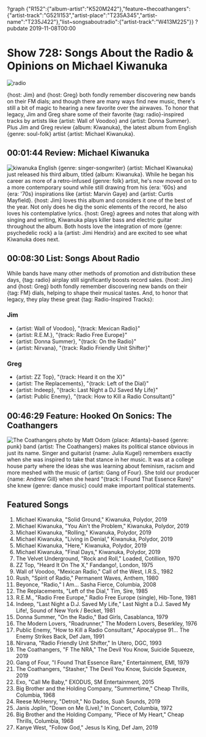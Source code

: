 ?graph {"R152":{"album-artist":"K520M242"},"feature~thecoathangers":{"artist-track":"G521I153","artist-place":"T235A345","artist-name":"T235J422"},"list~songsaboutradio":{"artist-track":"W413M225"}}
?pubdate 2019-11-08T00:00

# Show 728: Songs About the Radio & Opinions on Michael Kiwanuka

![radio](//static.soundopinions.org/images/2019/radio.jpg)

{host: Jim} and {host: Greg} both fondly remember discovering new bands on their FM dials; and though there are many ways find new music, there's still a bit of magic to hearing a new favorite over the airwaves. To honor that legacy, Jim and Greg share some of their favorite {tag: radio}-inspired tracks by artists like {artist: Wall of Voodoo} and {artist: Donna Summer}. Plus Jim and Greg review {album: Kiwanuka}, the latest album from English {genre: soul-folk} artist {artist: Michael Kiwanuka}.


## 00:01:44 Review: Michael Kiwanuka
![kiwanuka](//static.soundopinions.org/images/2019/kiwanuka.jpeg)
English {genre: singer-songwriter} {artist: Michael Kiwanuka} just released his third album, titled {album: Kiwanuka}. While he began his career as more of a retro-infused {genre: folk} artist, he's now moved on to a more contemporary sound while still drawing from his {era: '60s} and {era: '70s} inspirations like {artist: Marvin Gaye} and {artist: Curtis Mayfield}. {host: Jim} loves this album and considers it one of the best of the year. Not only does he dig the sonic elements of the record, he also loves his contemplative lyrics. {host: Greg} agrees and notes that along with singing and writing, Kiwanuka plays killer bass and electric guitar throughout the album. Both hosts love the integration of more {genre: psychedelic rock} a la {artist: Jimi Hendrix} and are excited to see what Kiwanuka does next.

##  00:08:30 List: Songs About Radio
While bands have many other methods of promotion and distribution these days, {tag: radio} airplay still significantly boosts record sales. {host: Jim} and {host: Greg} both fondly remember discovering new bands on their {tag: FM} dials, helping to shape their musical tastes. And, to honor that legacy, they play these great {tag: Radio-Inspired Tracks}:

### Jim
- {artist: Wall of Voodoo}, "{track: Mexican Radio}" 
- {artist: R.E.M.}, "{track: Radio Free Europe}" 
- {artist: Donna Summer}, "{track: On the Radio}"
- {artist: Nirvana}, "{track: Radio Friendly Unit Shifter}"

### Greg 
- {artist: ZZ Top}, "{track: Heard it on the X}"
- {artist: The Replacements}, "{track: Left of the Dial}"
- {artist: Indeep}, "{track: Last Night a DJ Saved My Life}"
- {artist: Public Enemy}, "{track: How to Kill a Radio Consultant}"

##  00:46:29 Feature: Hooked On Sonics: The Coathangers
![The Coathangers photo by Matt Odom](//static.soundopinions.org/images/2019/coathangers.jpg)
{place: Atlanta}-based {genre: punk} band {artist: The Coathangers} makes its political stance obvious in just its name.  Singer and guitarist {name: Julia Kugel} remembers exactly when she was inspired to take that stance in her music. It was at a college house party where the ideas she was learning about feminism, racism and more meshed with the music of {artist: Gang of Four}. She told our producer {name: Andrew Gill} when she heard "{track: I Found That Essence Rare}" she knew {genre: dance music} could make important political statements.


## Featured Songs

1. Michael Kiwanuka, "Solid Ground," Kiwanuka, Polydor, 2019
1. Michael Kiwanuka, "You Ain't the Problem," Kiwanuka, Polydor, 2019
1. Michael Kiwanuka, "Rolling," Kiwanuka, Polydor, 2019
1. Michael Kiwanuka, "Living in Denial," Kiwanuka, Polydor, 2019
1. Michael Kiwanuka, "Here," Kiwanuka, Polydor, 2019
1. Michael Kiwanuka, "Final Days," Kiwanuka, Polydor, 2019
1. The Velvet Underground, "Rock and Roll," Loaded, Cotillion, 1970
1. ZZ Top, "Heard It On The X," Fandango!, London, 1975
1. Wall of Voodoo, "Mexican Radio," Call of the West, I.R.S., 1982
1. Rush, "Spirit of Radio," Permanent Waves, Anthem, 1980
1. Beyonce, "Radio," I Am... Sasha Fierce, Columbia, 2008
1. The Replacements, "Left of the Dial," Tim, Sire, 1985
1. R.E.M., "Radio Free Europe," Radio Free Europe (single), Hib-Tone, 1981
1. Indeep, "Last Night a D.J. Saved My Life," Last Night a D.J. Saved My Life!, Sound of New York / Becket, 1981
1. Donna Summer, "On the Radio," Bad Girls, Casablanca, 1979
1. The Modern Lovers, "Roadrunner," The Modern Lovers, Beserkley, 1976
1. Public Enemy, "How to Kill a Radio Consultant," Apocalypse 91... The Enemy Strikes Back, Def Jam, 1991
1. Nirvana, "Radio Friendly Unit Shifter," In Utero, DGC, 1993
1. The Coathangers, "F The NRA," The Devil You Know, Suicide Squeeze, 2019
1. Gang of Four, "I Found That Essence Rare," Entertainment, EMI, 1979
1. The Coathangers, "Stasher," The Devil You Know, Suicide Squeeze, 2019
1. Exo, "Call Me Baby," EXODUS, SM Entertainment, 2015
1. Big Brother and the Holding Company, "Summertime," Cheap Thrills, Columbia, 1968
1. Reese McHenry, "Detroit," No Dados, Suah Sounds, 2019
1. Janis Joplin, "Down on Me (Live)," In Concert, Columbia, 1972
1. Big Brother and the Holding Company, "Piece of My Heart," Cheap Thrills, Columbia, 1968
1. Kanye West, "Follow God," Jesus Is King, Def Jam, 2019
